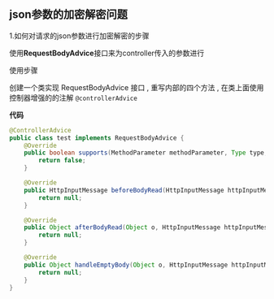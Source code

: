 ## json参数的加密解密问题

1.如何对请求的json参数进行加密解密的步骤



使用**RequestBodyAdvice**接口来为controller传入的参数进行

使用步骤

创建一个类实现 RequestBodyAdvice 接口 , 重写内部的四个方法 , 在类上面使用控制器增强的的注解 `@controllerAdvice`

**代码**

```java
@ControllerAdvice
public class test implements RequestBodyAdvice {
    @Override
    public boolean supports(MethodParameter methodParameter, Type type, Class<? extends HttpMessageConverter<?>> aClass) {
        return false;
    }

    @Override
    public HttpInputMessage beforeBodyRead(HttpInputMessage httpInputMessage, MethodParameter methodParameter, Type type, Class<? extends HttpMessageConverter<?>> aClass) throws IOException {
        return null;
    }

    @Override
    public Object afterBodyRead(Object o, HttpInputMessage httpInputMessage, MethodParameter methodParameter, Type type, Class<? extends HttpMessageConverter<?>> aClass) {
        return null;
    }

    @Override
    public Object handleEmptyBody(Object o, HttpInputMessage httpInputMessage, MethodParameter methodParameter, Type type, Class<? extends HttpMessageConverter<?>> aClass) {
        return null;
    }
}


```

